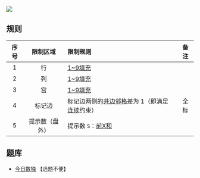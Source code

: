 ![](https://cn.sudoku.today/pic/02/xsumallconsecutive/25497_72687.png)

## 规则
| 序号 | 限制区域 | 限制规则 | 备注 |
| :---: | :---: | :--- | :---: |
| 1 | 行 | [1~9填充] | |
| 2 | 列 | [1~9填充] | |
| 3 | 宫 | [1~9填充] | |
| 4 | 标记边 | 标记边两侧的[共边邻格]差为 1（即满足[连续]约束） | 全标 |
| 5 | 提示数（盘外） | 提示数 `S`：[前X和] | |

## 题库
- [今日数独](https://cn.sudoku.today/g-hybrid-sudoku-x-sums-consecutive-2/) 【选题不便】

[1~9填充]: ../../../rules.md#1~9填充
[共边邻格]: ../../../rules.md#共边邻格
[连续]: ../../../rules.md#连续
[前X和]: ../../../rules.md#前X和